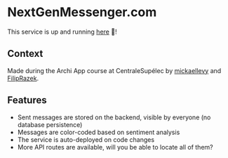 # NextGenMessenger.com

This service is up and running [here](https://next-gen-messenger-frontend.onrender.com/) :rocket:!

## Context

Made during the Archi App course at CentraleSupélec by [mickaellevy](https://github.com/mickaellevy) and [FilipRazek](https://github.com/FilipRazek).

## Features

- Sent messages are stored on the backend, visible by everyone (no database persistence)
- Messages are color-coded based on sentiment analysis
- The service is auto-deployed on code changes
- More API routes are available, will you be able to locate all of them?
